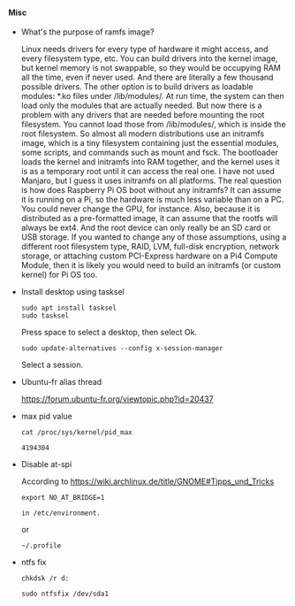 

#### Misc

* What's the purpose of ramfs image?

    Linux needs drivers for every type of hardware it might access, and every filesystem type, etc. You can build drivers into the kernel image, but kernel memory is not swappable, so they would be occupying RAM all the time, even if never used. And there are literally a few thousand possible drivers.
    The other option is to build drivers as loadable modules: *.ko files under /lib/modules/. At run time, the system can then load only the modules that are actually needed. But now there is a problem with any drivers that are needed before mounting the root filesystem. You cannot load those from /lib/modules/, which is inside the root filesystem.
    So almost all modern distributions use an initramfs image, which is a tiny filesystem containing just the essential modules, some scripts, and commands such as mount and fsck. The bootloader loads the kernel and initramfs into RAM together, and the kernel uses it is as a temporary root until it can access the real one.
    I have not used Manjaro, but I guess it uses initramfs on all platforms.
    The real question is how does Raspberry Pi OS boot without any initramfs? It can assume it is running on a Pi, so the hardware is much less variable than on a PC. You could never change the GPU, for instance. Also, because it is distributed as a pre-formatted image, it can assume that the rootfs will always be ext4. And the root device can only really be an SD card or USB storage.
    If you wanted to change any of those assumptions, using a different root filesystem type, RAID, LVM, full-disk encryption, network storage, or attaching custom PCI-Express hardware on a Pi4 Compute Module, then it is likely you would need to build an initramfs (or custom kernel) for Pi OS too.


* Install desktop using tasksel

    ```
    sudo apt install tasksel
    sudo tasksel
    ```
    Press space to select a desktop, then select Ok.
    
    ```
    sudo update-alternatives --config x-session-manager
    ```
    Select a session.

* Ubuntu-fr alias thread

    https://forum.ubuntu-fr.org/viewtopic.php?id=20437

* max pid value
    
    ```
    cat /proc/sys/kernel/pid_max

    4194304
    ```
    
* Disable at-spi
    
    According to https://wiki.archlinux.de/title/GNOME#Tipps_und_Tricks
    
    ```
    export NO_AT_BRIDGE=1

    in /etc/environment.
    ```
    or
    ```
    ~/.profile
    ```

* ntfs fix
    
    ```
    chkdsk /r d:
    ```
    ```
    sudo ntfsfix /dev/sda1
    ```


<!--

* Hide menu items
    
    https://bbs.archlinux.org/viewtopic.php?id=138015  
    
    ```
    echo "NoDisplay=true" > $HOME/.local/share/applications/hplj1020.desktop
    ```

* List processes
    
    ps_mem : https://github.com/pixelb/ps_mem

    by mem usage
    
    ```
    top -b -o +%MEM | head -n 30
    ```

* Downmix stereo to mono
    
    https://askubuntu.com/questions/17791/

* Power manager

    https://wiki.archlinux.org/title/Display_Power_Management_Signaling

* Modifiy Themes

    https://askubuntu.com/questions/1170151/  
    https://github.com/surajmandalcell/Gtk-Theming-Guide/blob/master/creating_gtk_themes.md
    
    ```
    sassc
    ```

* Win 2K color
    
    ```
    #3B6EA5
    #53708E
    ```

* diagnostics
    
    ```
    sudo dmesg | tail -30
    ls -l /var/crash
    ```

* dmesg

    Pour le dmesg c'est un paramètre du noyau (et c'est bien qu'il soit activé) :

    ```
    sudo sysctl -a | grep dmesg
    kernel.dmesg_restrict = 1
    ```

    Si cela te gêne il suffit de modifier le fichier /etc/sysctl.d/10-kernel-hardening.conf en changeant la valeur :

    ```
    kernel.dmesg_restrict = 0
    ```

    Si tu as accès avec journalctl aux log du système (ou des autres utilisateurs) c'est que l'utilisateur est dans le groupe wheel ou adm :

    ```
    journalctl | head -2
    ```
    
    Hint: You are currently not seeing messages from other users and the system.
    Users in groups 'adm', 'systemd-journal' can see all messages.
    Pass -q to turn off this notice.

* misc
    
    ```
    x11-xserver-utils
    libxss-dev
    socat
    ```

* disable gnome-keyring-daemon
    
    https://unix.stackexchange.com/questions/271661/  
    https://ubuntuforums.org/showthread.php?t=1655397  
    
    ```
    /etc/pam.d/lightdm
    /usr/share/dbus-1/services/
    ```



#### Packages

* pour purger les caches du gestionnaire de paquets APT/.deb

    ```
    sudo apt clean ; sudo apt autoclean
    ```



#### youtube-dl

* RMC Story url

    youtube-dl http://players.brightcove.net/data-account/default_default/index.html?videoId=data-video-id

-->

